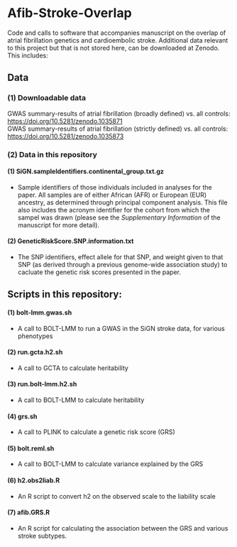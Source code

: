# Afib-Stroke-Overlap
Code and calls to software that accompanies manuscript on the overlap of atrial fibrillation genetics and cardioembolic stroke. Additional data relevant to this project but that is not stored here, can be downloaded at Zenodo. This includes:

## Data

### (1) Downloadable data

GWAS summary-results of atrial fibrillation (broadly defined) vs. all controls: https://doi.org/10.5281/zenodo.1035871  
GWAS summary-results of atrial fibrillation (strictly defined) vs. all controls: https://doi.org/10.5281/zenodo.1035873

### (2) Data in this repository

#### (1) SiGN.sampleIdentifiers.continental_group.txt.gz

   - Sample identifiers of those individuals included in analyses for the paper. All samples are of either African (AFR) or European (EUR) ancestry, as determined through principal component analysis. This file also includes the acronym identifier for the cohort from which the sampel was drawn (please see the *Supplementary Information* of the manuscript for more detail).
   
#### (2) GeneticRiskScore.SNP.information.txt

   - The SNP identifiers, effect allele for that SNP, and weight given to that SNP (as derived through a previous genome-wide association study) to cacluate the genetic risk scores presented in the paper.

## Scripts in this repository:

#### (1) bolt-lmm.gwas.sh

   - A call to BOLT-LMM to run a GWAS in the SiGN stroke data, for various phenotypes
    
#### (2) run.gcta.h2.sh

   - A call to GCTA to calculate heritability
    
#### (3) run.bolt-lmm.h2.sh

   - A call to BOLT-LMM to calculate heritability
    
#### (4) grs.sh

   - A call to PLINK to calculate a genetic risk score (GRS)
    
#### (5) bolt.reml.sh

   - A call to BOLT-LMM to calculate variance explained by the GRS
    
#### (6) h2.obs2liab.R

   - An R script to convert h2 on the observed scale to the liability scale

#### (7) afib.GRS.R

   - An R script for calculating the association between the GRS and various stroke subtypes.


